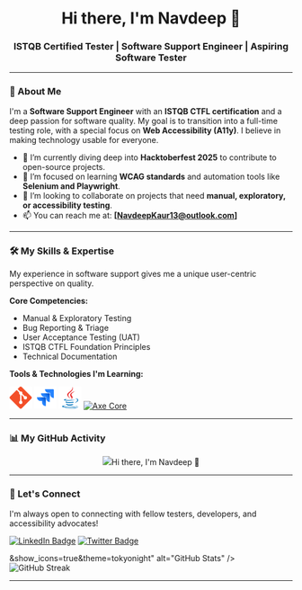 <h1 align="center">Hi there, I'm Navdeep 👋</h1>
<h3 align="center">ISTQB Certified Tester | Software Support Engineer | Aspiring Software Tester</h3>

---

### 🤵 About Me

I'm a **Software Support Engineer** with an **ISTQB CTFL certification** and a deep passion for software quality. My goal is to transition into a full-time testing role, with a special focus on **Web Accessibility (A11y)**. I believe in making technology usable for everyone.

- 🔭 I’m currently diving deep into **Hacktoberfest 2025** to contribute to open-source projects.
- 🌱 I’m focused on learning **WCAG standards** and automation tools like **Selenium and Playwright**.
- 🤝 I’m looking to collaborate on projects that need **manual, exploratory, or accessibility testing**.
- 📫 You can reach me at: **[NavdeepKaur13@outlook.com]**

---

### 🛠️ My Skills & Expertise

My experience in software support gives me a unique user-centric perspective on quality.

**Core Competencies:**
- Manual & Exploratory Testing
- Bug Reporting & Triage
- User Acceptance Testing (UAT)
- ISTQB CTFL Foundation Principles
- Technical Documentation

**Tools & Technologies I'm Learning:**
<p align="left">
  <img src="https://raw.githubusercontent.com/devicons/devicon/master/icons/git/git-original.svg" alt="Git" width="40" height="40"/>
  <img src="https://raw.githubusercontent.com/devicons/devicon/master/icons/jira/jira-original.svg" alt="Jira" width="40" height="40"/>
  <img src="https://raw.githubusercontent.com/devicons/devicon/master/icons/java/java-original.svg" alt="Java" width="40" height="40"/>
  <a href="https://www.deque.com/axe/" target="_blank"><img src="https://www.deque.com/wp-content/uploads/2018/03/axe-logo-light.png" alt="Axe Core" height="40"/></a>
</p>

---

### 📊 My GitHub Activity

<p align="center">
  <img src="https://github-readme-stats.vercel.app/api?Navdeepdhillon17=<h1 align="center">Hi there, I'm Navdeep 👋</h1>

---


### 🤝 Let's Connect

I'm always open to connecting with fellow testers, developers, and accessibility advocates!

<p align="left">
  <a href="[https://www.linkedin.com/in/navdeep-kaur-b70943277/]" target="_blank"><img src="https://img.shields.io/badge/LinkedIn-0077B5?style=for-the-badge&logo=linkedin&logoColor=white" alt="LinkedIn Badge"/></a>
  <a href="[https://x.com/_navdeeep_?s=21]" target="_blank"><img src="https://img.shields.io/badge/Twitter-1DA1F2?style=for-the-badge&logo=twitter&logoColor=white" alt="Twitter Badge"/></a>
</p>&show_icons=true&theme=tokyonight" alt="GitHub Stats" />
  <br/>
  <img src="https://github-readme-streak-stats.herokuapp.com/?Navdeeepdhillon17&theme=tokyonight" alt="GitHub Streak" />
</p>

---
